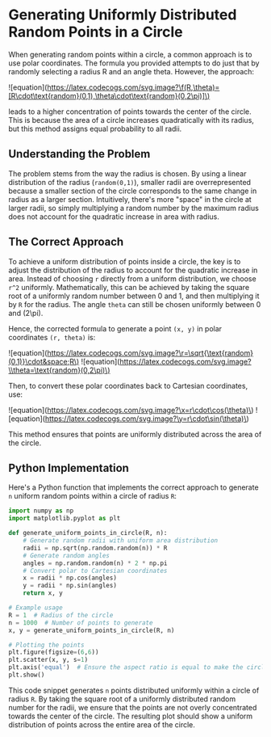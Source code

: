 # Generating Uniformly Distributed Random Points in a Circle

When generating random points within a circle, a common approach is to use polar coordinates. The formula you provided attempts to do just that by randomly selecting a radius R and an angle theta. However, the approach:

![equation](https://latex.codecogs.com/svg.image?\f(R,\theta)=[R\cdot\text{random}(0,1),\theta\cdot\text{random}(0,2\pi)]\)

leads to a higher concentration of points towards the center of the circle. This is because the area of a circle increases quadratically with its radius, but this method assigns equal probability to all radii.

## Understanding the Problem

The problem stems from the way the radius is chosen. By using a linear distribution of the radius (`random(0,1)`), smaller radii are overrepresented because a smaller section of the circle corresponds to the same change in radius as a larger section. Intuitively, there's more "space" in the circle at larger radii, so simply multiplying a random number by the maximum radius does not account for the quadratic increase in area with radius.


## The Correct Approach

To achieve a uniform distribution of points inside a circle, the key is to adjust the distribution of the radius to account for the quadratic increase in area. Instead of choosing `r` directly from a uniform distribution, we choose `r^2` uniformly. Mathematically, this can be achieved by taking the square root of a uniformly random number between 0 and 1, and then multiplying it by `R` for the radius. The angle `theta` can still be chosen uniformly between 0 and \(2\pi\).

Hence, the corrected formula to generate a point `(x, y)` in polar coordinates `(r, theta)` is:

![equation](https://latex.codecogs.com/svg.image?\r=\sqrt{\text{random}(0,1)}\cdot&space;R\)
![equation](https://latex.codecogs.com/svg.image?\\theta=\text{random}(0,2\pi)\)

Then, to convert these polar coordinates back to Cartesian coordinates, use:

![equation](https://latex.codecogs.com/svg.image?\x=r\cdot\cos(\theta)\)
![equation](https://latex.codecogs.com/svg.image?\y=r\cdot\sin(\theta)\)

This method ensures that points are uniformly distributed across the area of the circle.

## Python Implementation

Here's a Python function that implements the correct approach to generate `n` uniform random points within a circle of radius `R`:

```python
import numpy as np
import matplotlib.pyplot as plt

def generate_uniform_points_in_circle(R, n):
    # Generate random radii with uniform area distribution
    radii = np.sqrt(np.random.random(n)) * R
    # Generate random angles
    angles = np.random.random(n) * 2 * np.pi
    # Convert polar to Cartesian coordinates
    x = radii * np.cos(angles)
    y = radii * np.sin(angles)
    return x, y

# Example usage
R = 1  # Radius of the circle
n = 1000  # Number of points to generate
x, y = generate_uniform_points_in_circle(R, n)

# Plotting the points
plt.figure(figsize=(6,6))
plt.scatter(x, y, s=1)
plt.axis('equal')  # Ensure the aspect ratio is equal to make the circle look perfect
plt.show()
```

This code snippet generates `n` points distributed uniformly within a circle of radius `R`. By taking the square root of a uniformly distributed random number for the radii, we ensure that the points are not overly concentrated towards the center of the circle. The resulting plot should show a uniform distribution of points across the entire area of the circle.
